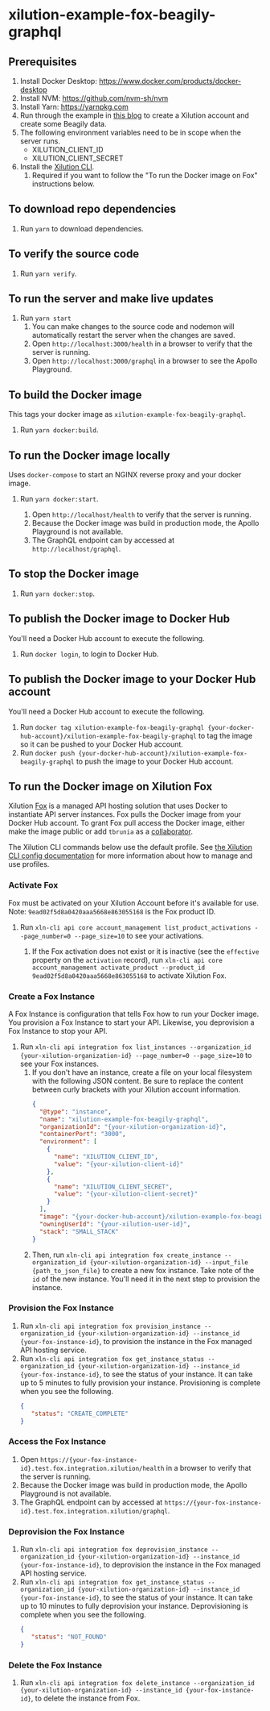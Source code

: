 # xilution-example-fox-beagily-graphql

## Prerequisites

1. Install Docker Desktop: https://www.docker.com/products/docker-desktop
1. Install NVM: https://github.com/nvm-sh/nvm
1. Install Yarn: https://yarnpkg.com
1. Run through the example in [this blog](https://blog.xilution.com/5018604022235529367) to create a Xilution account and create some Beagily data.
1. The following environment variables need to be in scope when the server runs.
    * XILUTION_CLIENT_ID
    * XILUTION_CLIENT_SECRET
1. Install the [Xilution CLI](https://docs.xilution.com/cli/).
    1. Required if you want to follow the "To run the Docker image on Fox" instructions below.

## To download repo dependencies

1. Run `yarn` to download dependencies.

## To verify the source code

1. Run `yarn verify`.

## To run the server and make live updates

1. Run `yarn start`
    1. You can make changes to the source code and nodemon will automatically restart the server when the changes are saved.
    1. Open `http://localhost:3000/health` in a browser to verify that the server is running.
    1. Open `http://localhost:3000/graphql` in a browser to see the Apollo Playground.

## To build the Docker image
This tags your docker image as `xilution-example-fox-beagily-graphql`.

1. Run `yarn docker:build`.

## To run the Docker image locally
Uses `docker-compose` to start an NGINX reverse proxy and your docker image.

1. Run `yarn docker:start`.

    1. Open `http://localhost/health` to verify that the server is running.
    1. Because the Docker image was build in production mode, the Apollo Playground is not available.
    1. The GraphQL endpoint can by accessed at `http://localhost/graphql`.

## To stop the Docker image

1. Run `yarn docker:stop`.

## To publish the Docker image to Docker Hub
You'll need a Docker Hub account to execute the following.

1. Run `docker login`, to login to Docker Hub.

## To publish the Docker image to your Docker Hub account
You'll need a Docker Hub account to execute the following.

1. Run `docker tag xilution-example-fox-beagily-graphql {your-docker-hub-account}/xilution-example-fox-beagily-graphql` to tag the image so it can be pushed to your Docker Hub account.
1. Run `docker push {your-docker-hub-account}/xilution-example-fox-beagily-graphql` to push the image to your Docker Hub account.

## To run the Docker image on Xilution Fox
Xilution [Fox](https://products.xilution.com/integration/fox) is a managed API hosting solution that uses Docker to instantiate API server instances.
Fox pulls the Docker image from your Docker Hub account.
To grant Fox pull access the Docker image, either make the image public or add `tbrunia` as a [collaborator](https://docs-stage.docker.com/v17.12/docker-hub/repos/#collaborators-and-their-role).

The Xilution CLI commands below use the default profile.
See [the Xilution CLI config documentation](https://github.com/xilution/xilution-cli/blob/master/docs/config.md) for more information about how to manage and use profiles.

### Activate Fox
Fox must be activated on your Xilution Account before it's available for use.
Note: `9ead02f5d8a0420aaa5668e863055168` is the Fox product ID.

1. Run `xln-cli api core account_management list_product_activations --page_number=0 --page_size=10` to see your activations.

    1. If the Fox activation does not exist or it is inactive (see the `effective` property on the `activation` record), run `xln-cli api core account_management activate_product --product_id 9ead02f5d8a0420aaa5668e863055168` to activate Xilution Fox.

### Create a Fox Instance
A Fox Instance is configuration that tells Fox how to run your Docker image.
You provision a Fox Instance to start your API.
Likewise, you deprovision a Fox Instance to stop your API.

1. Run `xln-cli api integration fox list_instances --organization_id {your-xilution-organization-id} --page_number=0 --page_size=10` to see your Fox instances.
    1. If you don't have an instance, create a file on your local filesystem with the following JSON content.
    Be sure to replace the content between curly brackets with your Xilution account information.
        ```json
        {
          "@type": "instance",
          "name": "xilution-example-fox-beagily-graphql",
          "organizationId": "{your-xilution-organization-id}",
          "containerPort": "3000",
          "environment": [
            {
              "name": "XILUTION_CLIENT_ID",
              "value": "{your-xilution-client-id}"
            },
            {
              "name": "XILUTION_CLIENT_SECRET",
              "value": "{your-xilution-client-secret}"
            }
          ],
          "image": "{your-docker-hub-account}/xilution-example-fox-beagily-graphql",
          "owningUserId": "{your-xilution-user-id}",
          "stack": "SMALL_STACK"
        }
        ```
    1. Then, run `xln-cli api integration fox create_instance --organization_id {your-xilution-organization-id} --input_file {path_to_json_file}` to create a new fox instance.
    Take note of the `id` of the new instance.
    You'll need it in the next step to provision the instance.

### Provision the Fox Instance

1. Run `xln-cli api integration fox provision_instance --organization_id {your-xilution-organization-id} --instance_id {your-fox-instance-id}`, to provision the instance in the Fox managed API hosting service.
1. Run `xln-cli api integration fox get_instance_status --organization_id {your-xilution-organization-id} --instance_id {your-fox-instance-id}`, to see the status of your instance.
It can take up to 5 minutes to fully provision your instance.
Provisioning is complete when you see the following.
    ```json
    {
       "status": "CREATE_COMPLETE"
    }
   ```

### Access the Fox Instance

1. Open `https://{your-fox-instance-id}.test.fox.integration.xilution/health` in a browser to verify that the server is running.
1. Because the Docker image was build in production mode, the Apollo Playground is not available.
1. The GraphQL endpoint can by accessed at `https://{your-fox-instance-id}.test.fox.integration.xilution/graphql`.

### Deprovision the Fox Instance

1. Run `xln-cli api integration fox deprovision_instance --organization_id {your-xilution-organization-id} --instance_id {your-fox-instance-id}`, to deprovision the instance in the Fox managed API hosting service.
1. Run `xln-cli api integration fox get_instance_status --organization_id {your-xilution-organization-id} --instance_id {your-fox-instance-id}`, to see the status of your instance.
It can take up to 10 minutes to fully deprovision your instance.
Deprovisioning is complete when you see the following.
    ```json
    {
       "status": "NOT_FOUND"
    }
   ```

### Delete the Fox Instance

1. Run `xln-cli api integration fox delete_instance --organization_id {your-xilution-organization-id} --instance_id {your-fox-instance-id}`, to delete the instance from Fox.
